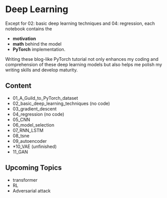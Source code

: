 # Deep Learning
Except for 02: basic deep learning techniques and 04: regression, each notebook contains the 
- **motivation**
- **math** behind the model 
- **PyTorch** implementation.

Writing these blog-like PyTorch tutorial not only enhances my coding and comprehension of these deep learning models but also helps me polish my writing skills and develop maturity. 
## Content
- 01_A_Guild_to_PyTorch_dataset
- 02_basic_deep_learning_techniques (no code)
- 03_gradient_descent
- 04_regression (no code)
- 05_CNN
- 06_model_selection
- 07_RNN_LSTM
- 08_tsne
- 09_autoencoder
- *10_VAE (unfinished)
- 11_GAN
## Upcoming Topics
- transformer
- RL
- Adversarial attack

